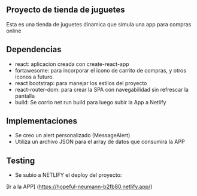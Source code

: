 ## Proyecto de tienda de juguetes

Esta es una tienda de juguetes dinamica que simula una app para compras online

## Dependencias

- react: aplicacion creada con create-react-app
- fortawesome: para incorporar el icono de carrito de compras, y otros iconos a futuro.
- react bootstrap: para manejar los estilos del proyecto
- react-router-dom: para crear la SPA con navegabilidad sin refrescar la pantalla
- build: Se corrio net run build para luego subir la App a Netlify

## Implementaciones

- Se creo un alert personalizado (MessageAlert)
- Utiliza un archivo JSON para el array de datos que consumira la APP

## Testing

- Se subio a NETLIFY el deploy del proyecto:

[Ir a la APP] (https://hopeful-neumann-b2fb80.netlify.app/)
